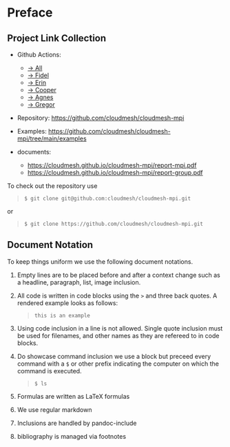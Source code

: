 # Preface

## Project Link Collection

* Github Actions:

  * [-> All](https://github.com/cloudmesh/cloudmesh-mpi/projects/1)
  * [-> Fidel](https://github.com/cloudmesh/cloudmesh-mpi/projects/1?card_filter_query=assignee%3Aflealc)
  * [-> Erin](https://github.com/cloudmesh/cloudmesh-mpi/projects/1?card_filter_query=assignee%3Aeselige)
  * [-> Cooper](https://github.com/cloudmesh/cloudmesh-mpi/projects/1?card_filter_query=assignee%3Acoopyoung) 
  * [-> Agnes](https://github.com/cloudmesh/cloudmesh-mpi/projects/1?card_filter_query=assignee%3Ashekinah-lungu)
  * [-> Gregor](https://github.com/cloudmesh/cloudmesh-mpi/projects/1?card_filter_query=assignee%3Alaszewsk)

* Repository: <https://github.com/cloudmesh/cloudmesh-mpi>
* Examples: <https://github.com/cloudmesh/cloudmesh-mpi/tree/main/examples>
* documents: 
  * <https://cloudmesh.github.io/cloudmesh-mpi/report-mpi.pdf>
  * <https://cloudmesh.github.io/cloudmesh-mpi/report-group.pdf>

To check out the repository use 
  
> ```
> $ git clone git@github.com:cloudmesh/cloudmesh-mpi.git
> ```
  
or 
  
> ```
> $ git clone https://github.com/cloudmesh/cloudmesh-mpi.git
> ```




## Document Notation

To keep things uniform we use the following document notations.

1. Empty lines are to be placed before and after a context change such
   as a headline, paragraph, list, image inclusion.

2. All code is written in code blocks using the `>` and three back
   quotes. A rendered example looks as follows:

   > ```
   > this is an example
   > ```

3. Using code inclusion in a line is not allowed. Single quote
   inclusion must be used for filenames, and other names as they are
   refereed to in code blocks.

4. Do showcase command inclusion we use a block but preceed every command 
   with a `$` or other prefix indicating the computer on which the command 
   is executed. 
   
   > ```
   > $ ls 
   > ```
   
5. Formulas are written as LaTeX formulas

6. We use regular markdown

7. Inclusions are handled by pandoc-include

8. bibliography is managed via footnotes

